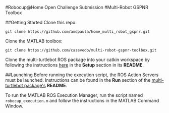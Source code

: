 #Robocup@Home Open Challenge Submission 
#Multi-Robot GSPNR Toolbox

##Getting Started
Clone this repo:
```
git clone https://github.com/amdpaula/home_multi_robot_gspnr.git
``` 
Clone the MATLAB toolbox:
```
git clone https://github.com/cazevedo/multi-robot-gspnr-toolbox.git
```
Clone the multi-turtlebot ROS package into your catkin workspace by following the instructions [here](https://github.com/cazevedo/multi_turtlebot3) in the **Setup** section in its **README**.

##Launching
Before running the execution script, the ROS Action Servers must be launched. Instructions can be found in the **Run** section of the [multi-turtlebot package's](https://github.com/cazevedo/multi_turtlebot3) **README**.

To run the MATLAB ROS Execution Manager, run the script named ```robocup_execution.m``` and follow the instructions in the MATLAB Command Window.
